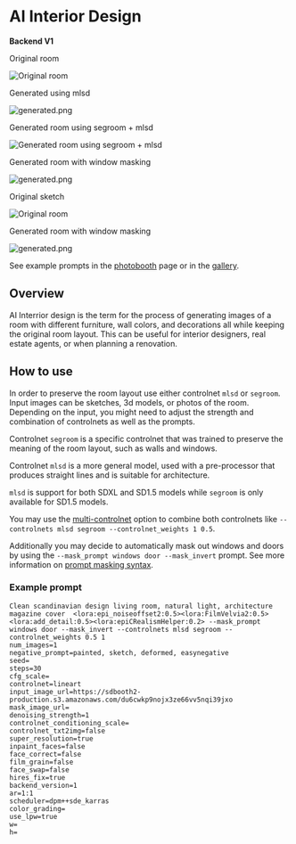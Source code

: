 # AI Interior Design
**Backend V1**

<div style={{ display: "grid", 'grid-template-columns': '1fr 1fr', gap: '1.5rem' }}>
<div>
<figcaption>Original room</figcaption>

![Original room](./img/ai-interrior-redesign-input.jpeg)
</div>

<div>
<figcaption>Generated using mlsd</figcaption>

![generated.png](./img/ai-interrior-redesign-mlsd.jpg)
</div>

<div>
<figcaption>Generated room using segroom + mlsd</figcaption>

![Generated room using segroom + mlsd](./img/ai-interrior-redesign-segroom.jpeg)
</div>

<div>
<figcaption>Generated room with window masking</figcaption>

![generated.png](./img/ai-interrior-redesign-segroom-masking.jpeg)
</div>

<div>
<figcaption>Original sketch</figcaption>

![Original room](./img/ai-interrior-redesign-input-sketch.png)
</div>

<div>
<figcaption>Generated room with window masking</figcaption>

![generated.png](./img/ai-interrior-redesign-input-sketch-mlsd.jpeg)
</div>

</div>


See example prompts in the [photobooth](https://www.astria.ai/photobooth?controlnet=mlsd) page or in the [gallery](https://www.astria.ai/gallery?controlnet=mlsd).

## Overview

AI Interrior design is the term for the process of generating images of a room with different furniture, wall colors, and decorations all while keeping the original room layout. This can be useful for interior designers, real estate agents, or when planning a renovation.

## How to use

In order to preserve the room layout use either controlnet `mlsd` or `segroom`. Input images can be sketches, 3d models, or photos of the room. Depending on the input, you might need to adjust the strength and combination of controlnets as well as the prompts.

Controlnet `segroom` is a specific controlnet that was trained to preserve the meaning of the room layout, such as walls and windows.

Controlnet `mlsd` is a more general model, used with a pre-processor that produces straight lines and is suitable for architecture.

`mlsd` is support for both SDXL and SD1.5 models while `segroom` is only available for SD1.5 models.

You may use the [multi-controlnet](/docs/features/multi-controlnet) option to combine both controlnets like `--controlnets mlsd segroom --controlnet_weights 1 0.5`.

Additionally you may decide to automatically mask out windows and doors by using the `--mask_prompt windows door --mask_invert` prompt. See more information on [prompt masking syntax](/docs/features/prompt-masking).

### Example prompt

````text
Clean scandinavian design living room, natural light, architecture magazine cover  <lora:epi_noiseoffset2:0.5><lora:FilmVelvia2:0.5><lora:add_detail:0.5><lora:epiCRealismHelper:0.2> --mask_prompt windows door --mask_invert --controlnets mlsd segroom --controlnet_weights 0.5 1
num_images=1
negative_prompt=painted, sketch, deformed, easynegative
seed=
steps=30
cfg_scale=
controlnet=lineart
input_image_url=https://sdbooth2-production.s3.amazonaws.com/du6cwkp9nojx3ze66vv5nqi39jxo
mask_image_url=
denoising_strength=1
controlnet_conditioning_scale=
controlnet_txt2img=false
super_resolution=true
inpaint_faces=false
face_correct=false
film_grain=false
face_swap=false
hires_fix=true
backend_version=1
ar=1:1
scheduler=dpm++sde_karras
color_grading=
use_lpw=true
w=
h=
````
